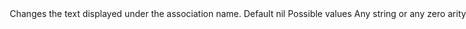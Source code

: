 <Option name="`description`">

Changes the text displayed under the association name.

<Image src="/assets/img/associations/description-option.jpg" width="702" height="198" alt="" />

#### Default

`nil`

#### Possible values

Any string or any zero arity lambda function.

Within lambda, you have access to `query` and all attributes of [`Avo::ExecutionContext`](../execution-context).
</Option>
